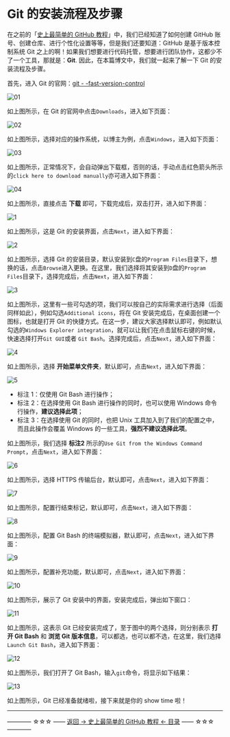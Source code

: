 # Git 的安装流程及步骤

在之前的「[史上最简单的 GitHub 教程](https://github.com/guobinhit/cg-blog/blob/master/articles/github/GITHUB_README.md)」中，我们已经知道了如何创建 GitHub 账号、创建仓库、进行个性化设置等等，但是我们还要知道：GitHub 是基于版本控制系统 Git 之上的啊！如果我们想要进行代码托管，想要进行团队协作，这都少不了一个工具，那就是：**Git**. 因此，在本篇博文中，我们就一起来了解一下 Git 的安装流程及步骤。

首先，进入 Git 的官网：[git - -fast-version-control](https://git-scm.com/)

![01](http://img.blog.csdn.net/20170402123907724)

如上图所示，在 Git 的官网中点击`Downloads`，进入如下页面：

![02](http://img.blog.csdn.net/20170402124044570)

如上图所示，选择对应的操作系统，以博主为例，点击`Windows`，进入如下页面：

![03](http://img.blog.csdn.net/20170402124223952)

如上图所示，正常情况下，会自动弹出下载框，否则的话，手动点击红色箭头所示的`click here to download manually`亦可进入如下界面：

![04](http://img.blog.csdn.net/20170402124648235)

如上图所示，直接点击 **下载** 即可，下载完成后，双击打开，进入如下界面：

![1](http://img.blog.csdn.net/20170402124837721)

如上图所示，这是 Git 的安装界面，点击`Next`，进入如下界面：

![2](http://img.blog.csdn.net/20170402124958443)

如上图所示，选择 Git 的安装目录，默认安装到`C`盘的`Program Files`目录下，想换的话，点击`Browse`进入更换。在这里，我们选择将其安装到`D`盘的`Program Files`目录下，选择完成后，点击`Next`，进入如下界面：

![3](http://img.blog.csdn.net/20170402125402573)

如上图所示，这里有一些可勾选的项，我们可以按自己的实际需求进行选择（后面同样如此），例如勾选`Additional icons`，将在 Git 安装完成后，在桌面创建一个图标，也就是打开 Git 的快捷方式。在这一步，建议大家选择默认即可，例如默认勾选的`Windows Explorer integration`，就可以让我们在点击鼠标右键的时候，快速选择打开`Git GUI`或者 `Git Bash`。选择完成后，点击`Next`，进入如下界面：

![4](http://img.blog.csdn.net/20170402130230056)

如上图所示，选择 **开始菜单文件夹**，默认即可，点击`Next`，进入如下界面：

![5](http://img.blog.csdn.net/20170402130439854)

 - 标注 1：仅使用 Git Bash 进行操作；
 - 标注 2：在选择使用 Git Bash 进行操作的同时，也可以使用 Windows 命令行操作，**建议选择此项**；
 - 标注 3：在选择使用 Git 的同时，也把 Unix 工具加入到了我们的配置之中，而且此操作会覆盖 Windows 的一些工具，**强烈不建议选择此项**。

如上图所示，我们选择 **标注2** 所示的`Use Git from the Windows Command Prompt`，点击`Next`，进入如下界面：

![6](http://img.blog.csdn.net/20170402131232076)

如上图所示，选择 HTTPS 传输后台，默认即可，点击`Next`，进入如下界面：

![7](http://img.blog.csdn.net/20170402131453358)

如上图所示，配置行结束标记，默认即可，点击`Next`，进入如下界面：

![8](http://img.blog.csdn.net/20170402131902511)

如上图所示，配置 Git Bash 的终端模拟器，默认即可，点击`Next`，进入如下界面：

![9](http://img.blog.csdn.net/20170402132129670)

如上图所示，配置补充功能，默认即可，点击`Next`，进入如下界面：

![10](http://img.blog.csdn.net/20170402132311002)

如上图所示，展示了 Git 安装中的界面，安装完成后，弹出如下窗口：

![11](http://img.blog.csdn.net/20170402132430644)

如上图所示，这表示 Git 已经安装完成了，至于图中的两个选择，则分别表示 **打开 Git Bash** 和 **浏览 Git 版本信息**，可以都选，也可以都不选，在这里，我们选择`Launch Git Bash`，进入如下界面：

![12](http://img.blog.csdn.net/20170402132814117)

如上图所示，我们打开了 Git Bash，输入`git`命令，将显示如下结果：

![13](http://img.blog.csdn.net/20170402132957725)

如上图所示，Git 已经准备就绪啦，接下来就是你的 show time 啦！



----------
———— ☆☆☆ —— [返回 -> 史上最简单的 GitHub 教程 <- 目录](https://github.com/guobinhit/cg-blog/blob/master/articles/github/GITHUB_README.md) —— ☆☆☆ ————

 
